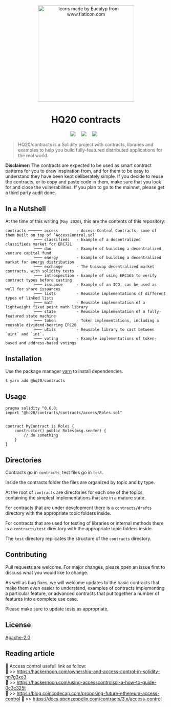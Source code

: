 <div align="center">
    <img width="300" alt="Icons made by Eucalyp from www.flaticon.com" src="rocking.svg">
    <h1>HQ20 contracts</h1>
    <div>
        <a
            href="https://travis-ci.com/HQ20/contracts"><img
                src="https://travis-ci.com/HQ20/contracts.svg?branch=dev" /></a>&emsp;
        <a
            href="https://coveralls.io/github/HQ20/contracts?branch=dev"><img
                src="https://coveralls.io/repos/github/HQ20/contracts/badge.svg?branch=dev" /></a>&emsp;
        <a
            href="https://dependabot.com"><img
                src="https://api.dependabot.com/badges/status?host=github&repo=HQ20/contracts" /></a>&emsp;
    </div>
</div>

> HQ20/contracts is a Solidity project with contracts, libraries and examples to help you build fully-featured distributed applications for the real world.

**Disclaimer:** The contracts are expected to be used as smart contract patterns for you to draw inspiration from, and for them to be easy to understand they have been kept deliberately simple. If you decide to reuse the contracts, or to copy and paste code in them, make sure that you look for and close the vulnerabilities. If you plan to go to the mainnet, please get a third party audit done.

## In a Nutshell

At the time of this writing (`May 2020`), this are the contents of this repository:

```
contracts ──┬─── access        - Access Control Contracts, some of them built on top of `AccessControl.sol`
            ├─── classifieds   - Example of a decentralized classifieds market for ERC721
            ├─── dao           - Example of building a decentralized venture capital fund
            ├─── energy        - Example of building a decentralized market for energy distribution
            ├─── exchange      - The Uniswap decentralized market contracts, with solidity tests
            ├─── introspection - Example of using ERC165 to verify contract types before casting
            ├─── issuance      - Example of an ICO, can be used as well for share issuances
            ├─── lists         - Reusable implementations of different types of linked lists
            ├─── math          - Reusable implementation of a lightweight fixed point math library
            ├─── state         - Reusable implementation of a fully-featured state machine
            ├─── token         - Token implementations, including a reusable dividend-bearing ERC20
            ├─── utils         - Reusable library to cast between `uint` and `int`.
            └─── voting        - Example implementations of token-based and address-based votings
```

## Installation

Use the package manager [yarn](https://yarnpkg.com) to install dependencies.

```bash
$ yarn add @hq20/contracts
```

## Usage

```solidity
pragma solidity ^0.6.0;
import "@hq20/contracts/contracts/access/Roles.sol"


contract MyContract is Roles {
	constructor() public Roles(msg.sender) {
		// do something
	}
}
```

## Directories

Contracts go in `contracts`, test files go in `test`.

Inside the contracts folder the files are organized by topic and by type.

At the root of `contracts` are directories for each one of the topics, containing the simplest implementations that are in a mature state.

For contracts that are under development there is a `contracts/drafts` directory with the appropriate topic folders inside.

For contracts that are used for testing of libraries or internal methods there is a `contracts/test` directory with the appropriate topic folders inside.

The `test` directory replicates the structure of the `contracts` directory.

## Contributing
Pull requests are welcome. For major changes, please open an issue first to discuss what you would like to change.

As well as bug fixes, we will welcome updates to the basic contracts that make them even easier to understand, examples of contracts implementing a particular feature, or advanced contracts that put together a number of features into a complete use case.

Please make sure to update tests as appropriate.

## License
[Apache-2.0](LICENSE)

## Reading article
🎂 Access control usefull link as follow: <br>
🎂 >> https://hackernoon.com/ownership-and-access-control-in-solidity-nn7g3xo3 <br>
🎂 >> https://hackernoon.com/using-accesscontrolsol-a-how-to-guide-0c3c325t <br>
🍔 >> https://blog.coincodecap.com/proposing-future-ethereum-access-control
🍔 >> https://docs.openzeppelin.com/contracts/3.x/access-control
